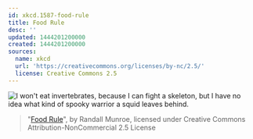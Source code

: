 ```yaml
---
id: xkcd.1587-food-rule
title: Food Rule
desc: ''
updated: 1444201200000
created: 1444201200000
sources:
  name: xkcd
  url: 'https://creativecommons.org/licenses/by-nc/2.5/'
  license: Creative Commons 2.5
---
```

![I won't eat invertebrates, because I can fight a skeleton, but I have no idea what kind of spooky warrior a squid leaves behind.](https://imgs.xkcd.com/comics/food_rule.png)
> "[Food Rule](https://xkcd.com/1587/)", by Randall Munroe, licensed under Creative Commons Attribution-NonCommercial 2.5 License
